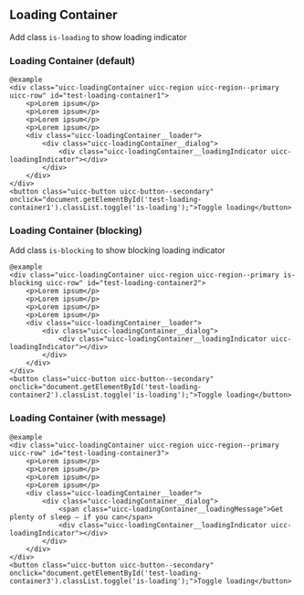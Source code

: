 ## Loading Container

Add class `is-loading` to show loading indicator

### Loading Container (default)
  
    @example
    <div class="uicc-loadingContainer uicc-region uicc-region--primary uicc-row" id="test-loading-container1">
        <p>Lorem ipsum</p>
        <p>Lorem ipsum</p>
        <p>Lorem ipsum</p>
        <p>Lorem ipsum</p>
        <div class="uicc-loadingContainer__loader">
            <div class="uicc-loadingContainer__dialog">
                <div class="uicc-loadingContainer__loadingIndicator uicc-loadingIndicator"></div>
            </div>
        </div>
    </div>
    <button class="uicc-button uicc-button--secondary" onclick="document.getElementById('test-loading-container1').classList.toggle('is-loading');">Toggle loading</button>

### Loading Container (blocking)

Add class `is-blocking` to show blocking loading indicator
  
    @example
    <div class="uicc-loadingContainer uicc-region uicc-region--primary is-blocking uicc-row" id="test-loading-container2">
        <p>Lorem ipsum</p>
        <p>Lorem ipsum</p>
        <p>Lorem ipsum</p>
        <p>Lorem ipsum</p>
        <div class="uicc-loadingContainer__loader">
            <div class="uicc-loadingContainer__dialog">
                <div class="uicc-loadingContainer__loadingIndicator uicc-loadingIndicator"></div>
            </div>
        </div>
    </div>
    <button class="uicc-button uicc-button--secondary" onclick="document.getElementById('test-loading-container2').classList.toggle('is-loading');">Toggle loading</button>


### Loading Container (with message)
  
    @example
    <div class="uicc-loadingContainer uicc-region uicc-region--primary uicc-row" id="test-loading-container3">
        <p>Lorem ipsum</p>
        <p>Lorem ipsum</p>
        <p>Lorem ipsum</p>
        <p>Lorem ipsum</p>
        <div class="uicc-loadingContainer__loader">
            <div class="uicc-loadingContainer__dialog">
                <span class="uicc-loadingContainer__loadingMessage">Get plenty of sleep – if you can</span>
                <div class="uicc-loadingContainer__loadingIndicator uicc-loadingIndicator"></div>
            </div>
        </div>
    </div>
    <button class="uicc-button uicc-button--secondary" onclick="document.getElementById('test-loading-container3').classList.toggle('is-loading');">Toggle loading</button>
